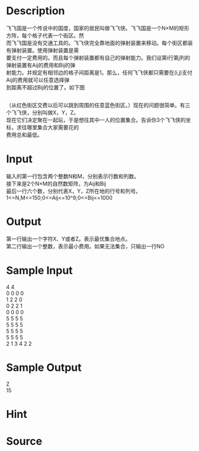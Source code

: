 
# Description

<div class="content"><div>飞飞国是一个传说中的国度，国家的居民叫做飞飞侠。飞飞国是一个N×M的矩形方阵，每个格子代表一个街区。然</div>
<div>而飞飞国是没有交通工具的。飞飞侠完全靠地面的弹射装置来移动。每个街区都装有弹射装置。使用弹射装置是需</div>
<div>要支付一定费用的。而且每个弹射装置都有自己的弹射能力。我们设第i行第j列的弹射装置有Aij的费用和Bij的弹</div>
<div>射能力。并规定有相邻边的格子间距离是1。那么，任何飞飞侠都只需要在(i,j)支付Aij的费用就可以任意选择弹</div>
<div>到距离不超过Bij的位置了。如下图</div>
<p><img border="0" src="source/bzoj/2143/img/aHR0cHM6Ly9seWRzeS5jb20vSnVkZ2VPbmxpbmUvaW1hZ2VzLzIxNDMuanBn.jpg" alt=""/></p>
<div>（从红色街区交费以后可以跳到周围的任意蓝色街区。）现在的问题很简单。有三个飞飞侠，分别叫做X，Y，Z。</div>
<div>现在它们决定聚在一起玩，于是想往其中一人的位置集合。告诉你3个飞飞侠的坐标，求往哪里集合大家需要花的</div>
<div>费用总和最低。</div></div>

# Input

<div class="content"><div>
<div>输入的第一行包含两个整数N和M，分别表示行数和列数。</div>
<div>接下来是2个N×M的自然数矩阵，为Aij和Bij</div>
<div>最后一行六个数，分别代表X，Y，Z所在地的行号和列号。</div>
<div>1&lt;=N,M&lt;=150;0&lt;=Aij&lt;=10^9;0&lt;=Bij&lt;=1000</div>
</div></div>

# Output

<div class="content"><div>第一行输出一个字符X、Y或者Z。表示最优集合地点。</div>
<div>第二行输出一个整数，表示最小费用。如果无法集合，只输出一行NO</div></div>

# Sample Input

<div class="content"><span class="sampledata">4 4<br/>
0 0 0 0<br/>
1 2 2 0<br/>
0 2 2 1<br/>
0 0 0 0<br/>
5 5 5 5<br/>
5 5 5 5<br/>
5 5 5 5<br/>
5 5 5 5<br/>
2 1 3 4 2 2<br/>
</span></div>

# Sample Output

<div class="content"><span class="sampledata">Z<br/>
15</span></div>

# Hint

<div class="content"><p></p></div>

# Source

<div class="content"><p><a href="problemset.php?search="></a></p></div>

